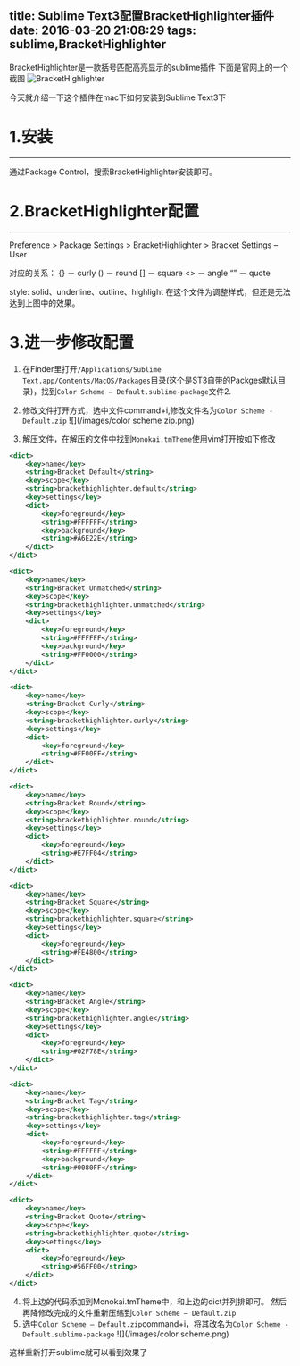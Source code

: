 title: Sublime Text3配置BracketHighlighter插件 
date: 2016-03-20 21:08:29
tags: sublime,BracketHighlighter
---

BracketHighlighter是一款括号匹配高亮显示的sublime插件
下面是官网上的一个截图
![BracketHighlighter](http://facelessuser.github.io/BracketHighlighter/images/Example1.png)

今天就介绍一下这个插件在mac下如何安装到Sublime Text3下
<!-- more -->
# 1.安装
----
通过Package Control，搜索BracketHighlighter安装即可。

# 2.BracketHighlighter配置
----
Preference > Package Settings > BracketHighlighter > Bracket Settings – User

对应的关系：
{} － curly
() － round
[] － square
<> － angle
“” － quote

style: solid、underline、outline、highlight
在这个文件为调整样式，但还是无法达到上图中的效果。

# 3.进一步修改配置

1. 在Finder里打开`/Applications/Sublime Text.app/Contents/MacOS/Packages`目录(这个是ST3自带的Packges默认目录)，找到`Color Scheme – Default.sublime-package`文件2. 
2. 修改文件打开方式，选中文件command+i,修改文件名为`Color Scheme - Default.zip`
![](/images/color scheme zip.png)

3. 解压文件，在解压的文件中找到`Monokai.tmTheme`使用vim打开按如下修改
```xml
<dict>
    <key>name</key>
    <string>Bracket Default</string>
    <key>scope</key>
    <string>brackethighlighter.default</string>
    <key>settings</key>
    <dict>
        <key>foreground</key>
        <string>#FFFFFF</string>
        <key>background</key>
        <string>#A6E22E</string>
    </dict>
</dict>

<dict>
    <key>name</key>
    <string>Bracket Unmatched</string>
    <key>scope</key>
    <string>brackethighlighter.unmatched</string>
    <key>settings</key>
    <dict>
        <key>foreground</key>
        <string>#FFFFFF</string>
        <key>background</key>
        <string>#FF0000</string>
    </dict>
</dict>

<dict>
    <key>name</key>
    <string>Bracket Curly</string>
    <key>scope</key>
    <string>brackethighlighter.curly</string>
    <key>settings</key>
    <dict>
        <key>foreground</key>
        <string>#FF00FF</string>
    </dict>
</dict>

<dict>
    <key>name</key>
    <string>Bracket Round</string>
    <key>scope</key>
    <string>brackethighlighter.round</string>
    <key>settings</key>
    <dict>
        <key>foreground</key>
        <string>#E7FF04</string>
    </dict>
</dict>

<dict>
    <key>name</key>
    <string>Bracket Square</string>
    <key>scope</key>
    <string>brackethighlighter.square</string>
    <key>settings</key>
    <dict>
        <key>foreground</key>
        <string>#FE4800</string>
    </dict>
</dict>

<dict>
    <key>name</key>
    <string>Bracket Angle</string>
    <key>scope</key>
    <string>brackethighlighter.angle</string>
    <key>settings</key>
    <dict>
        <key>foreground</key>
        <string>#02F78E</string>
    </dict>
</dict>

<dict>
    <key>name</key>
    <string>Bracket Tag</string>
    <key>scope</key>
    <string>brackethighlighter.tag</string>
    <key>settings</key>
    <dict>
        <key>foreground</key>
        <string>#FFFFFF</string>
        <key>background</key>
        <string>#0080FF</string>
    </dict>
</dict>

<dict>
    <key>name</key>
    <string>Bracket Quote</string>
    <key>scope</key>
    <string>brackethighlighter.quote</string>
    <key>settings</key>
    <dict>
        <key>foreground</key>
        <string>#56FF00</string>
    </dict>
</dict>
```

4. 将上边的代码添加到Monokai.tmTheme中，和上边的dict并列排即可。
然后再降修改完成的文件重新压缩到`Color Scheme – Default.zip`
5. 选中`Color Scheme – Default.zip`command+i，将其改名为`Color Scheme - Default.sublime-package`
![](/images/color scheme.png)

这样重新打开sublime就可以看到效果了



